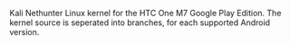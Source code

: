 Kali Nethunter Linux kernel for the HTC One M7 Google Play Edition. The kernel source is seperated into branches, for each supported Android version.
